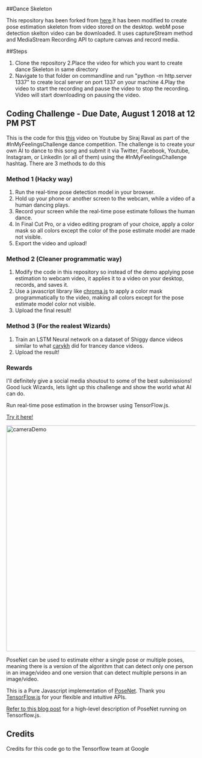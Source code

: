 ##Dance Skeleton

This repository has been forked from [here](https://github.com/llSourcell/InMyFeelings_Challenge).It has been modified to create pose estimation skeleton from video stored on the desktop.
webM pose detection skelton video can be downloaded.
It uses captureStream method and MediaStream Recording API to capture canvas and record media.

##Steps
1. Clone the repository
2.Place the video for which you want to create dance Skeleton in same directory
3. Navigate to that folder on commandline and run "python -m http.server 1337" to create local server on port 1337 on your machine
4.Play the video to start the recording and pause the video to stop the recording.
Video will start downloading on pausing the video.


## Coding Challenge - Due Date, August 1 2018 at 12 PM PST

This is the code for this [this](https://youtu.be/prswDGGmYaE) video on Youtube by Siraj Raval as part of the #InMyFeelingsChallenge dance competition. The challenge is to create your own AI to dance to this song and submit it via Twitter, Facebook, Youtube, Instagram, or LinkedIn (or all of them) using the #InMyFeelingsChallenge hashtag. There are 3 methods to do this

### Method 1 (Hacky way)

1. Run the real-time pose detection model in your browser.
2. Hold up your phone or another screen to the webcam, while a video of a human dancing plays.
3. Record your screen while the real-time pose estimate follows the human dance.
4. In Final Cut Pro, or a video editing program of your choice, apply a color mask so all colors except the color of the pose estimate model are made not visible.
5. Export the video and upload!

### Method 2 (Cleaner programmatic way)

1. Modify the code in this repository so instead of the demo applying pose estimation to webcam video, it applies it to a video on your desktop, records, and saves it.
2. Use a javascript library like [chroma.js](https://github.com/gka/chroma.js/) to apply a color mask programmatically to the video, making all colors except for the pose estimate model color not visible.
3. Upload the final result!

### Method 3 (For the realest Wizards)

1. Train an LSTM Neural network on a dataset of Shiggy dance videos similar to what [carykh](https://www.youtube.com/watch?v=Sc7RiNgHHaE&t=273s) did for trancey dance videos.
2. Upload the result!

### Rewards
I'll definitely give a social media shoutout to some of the best submissions! Good luck Wizards, lets light up this challenge and show the world what AI can do.


Run real-time pose estimation in the browser using TensorFlow.js.

[Try it here!](https://montrealai.github.io/posenet-v3/)

<img src="https://raw.githubusercontent.com/irealva/tfjs-models/master/posenet/demos/camera.gif" alt="cameraDemo" style="width: 600px;"/>

PoseNet can be used to estimate either a single pose or multiple poses, meaning there is a version of the algorithm that can detect only one person in an image/video and one version that can detect multiple persons in an image/video.

This is a Pure Javascript implementation of [PoseNet](https://github.com/tensorflow/tfjs-models/tree/master/posenet). Thank you [TensorFlow.js](https://js.tensorflow.org) for your flexible and intuitive APIs.

[Refer to this blog post](https://medium.com/tensorflow/real-time-human-pose-estimation-in-the-browser-with-tensorflow-js-7dd0bc881cd5) for a high-level description of PoseNet running on Tensorflow.js.

## Credits

Credits for this code go to the Tensorflow team at Google

